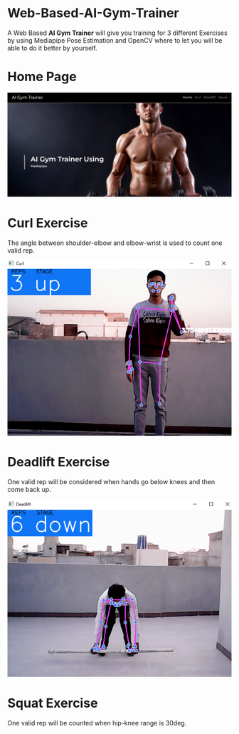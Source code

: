 # Web-Based-AI-Gym-Trainer

A Web Based __AI Gym Trainer__ will give you training for 3 different Exercises by using Mediapipe Pose Estimation and OpenCV where to let you will be able to do it better by yourself.

# Home Page
![](https://github.com/SyedAffan10/Web-Based-AI-Gym-Trainer/blob/71f0ef587be960c1d627e3861d9ae6ca4bfa59bb/Exercise/Home.png)

# Curl Exercise
The angle between shoulder-elbow and elbow-wrist is used to count one valid rep.

![](https://github.com/SyedAffan10/Web-Based-AI-Gym-Trainer/blob/71f0ef587be960c1d627e3861d9ae6ca4bfa59bb/Exercise/Curl.png)

# Deadlift Exercise
One valid rep will be considered when hands go below knees and then come back up.

![](https://github.com/SyedAffan10/Web-Based-AI-Gym-Trainer/blob/71f0ef587be960c1d627e3861d9ae6ca4bfa59bb/Exercise/Deadlift.png)

# Squat Exercise
One valid rep will be counted when hip-knee range is 30deg.
